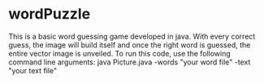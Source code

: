 # wordPuzzle
This is a basic word guessing game developed in java. With every correct guess, the image will build itself and once the right word is guessed, the entire vector image is unveiled. 
To run this code, use the following command line arguments:
 java Picture.java -words "your word file" -text "your text file"
